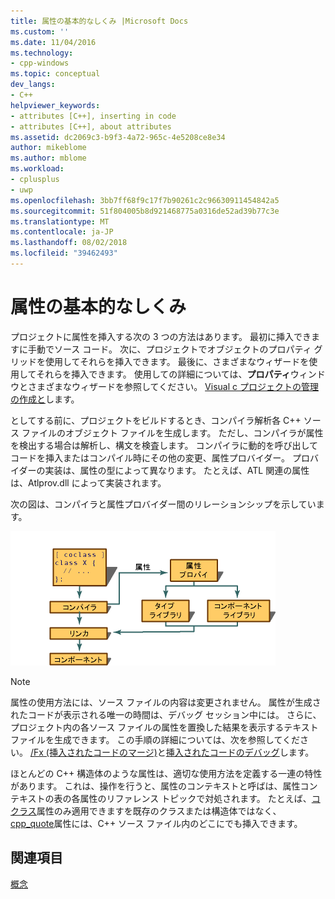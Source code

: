 ```yaml
---
title: 属性の基本的なしくみ |Microsoft Docs
ms.custom: ''
ms.date: 11/04/2016
ms.technology:
- cpp-windows
ms.topic: conceptual
dev_langs:
- C++
helpviewer_keywords:
- attributes [C++], inserting in code
- attributes [C++], about attributes
ms.assetid: dc2069c3-b9f3-4a72-965c-4e5208ce8e34
author: mikeblome
ms.author: mblome
ms.workload:
- cplusplus
- uwp
ms.openlocfilehash: 3bb7ff68f9c17f7b90261c2c96630911454842a5
ms.sourcegitcommit: 51f804005b8d921468775a0316de52ad39b77c3e
ms.translationtype: MT
ms.contentlocale: ja-JP
ms.lasthandoff: 08/02/2018
ms.locfileid: "39462493"
---
```

# <a name="basic-mechanics-of-attributes"></a>属性の基本的なしくみ
プロジェクトに属性を挿入する次の 3 つの方法はあります。 最初に挿入できますに手動でソース コード。 次に、プロジェクトでオブジェクトのプロパティ グリッドを使用してそれらを挿入できます。 最後に、さまざまなウィザードを使用してそれらを挿入できます。 使用しての詳細については、**プロパティ**ウィンドウとさまざまなウィザードを参照してください。 [Visual c プロジェクトの管理の作成と](../ide/creating-and-managing-visual-cpp-projects.md)します。  
  
 としてする前に、プロジェクトをビルドするとき、コンパイラ解析各 C++ ソース ファイルのオブジェクト ファイルを生成します。 ただし、コンパイラが属性を検出する場合は解析し、構文を検査します。 コンパイラに動的を呼び出してコードを挿入またはコンパイル時にその他の変更、属性プロバイダー。 プロバイダーの実装は、属性の型によって異なります。 たとえば、ATL 関連の属性は、Atlprov.dll によって実装されます。  
  
 次の図は、コンパイラと属性プロバイダー間のリレーションシップを示しています。  
  
 ![コンポーネント属性コミュニケーション](../windows/media/vccompattrcomm.gif "vcCompAttrComm")  
  
> [!NOTE]
>  属性の使用方法には、ソース ファイルの内容は変更されません。 属性が生成されたコードが表示される唯一の時間は、デバッグ セッション中には。 さらに、プロジェクト内の各ソース ファイルの属性を置換した結果を表示するテキスト ファイルを生成できます。 この手順の詳細については、次を参照してください。 [/Fx (挿入されたコードのマージ)](../build/reference/fx-merge-injected-code.md)と[挿入されたコードのデバッグ](/visualstudio/debugger/how-to-debug-injected-code)します。  
  
 ほとんどの C++ 構造体のような属性は、適切な使用方法を定義する一連の特性があります。 これは、操作を行うと、属性のコンテキストと呼ばは、属性コンテキストの表の各属性のリファレンス トピックで対処されます。 たとえば、[コクラス](../windows/coclass.md)属性のみ適用できますを既存のクラスまたは構造体ではなく、 [cpp_quote](../windows/cpp-quote.md)属性には、C++ ソース ファイル内のどこにでも挿入できます。  
  
## <a name="see-also"></a>関連項目  
 [概念](../windows/attributed-programming-concepts.md)